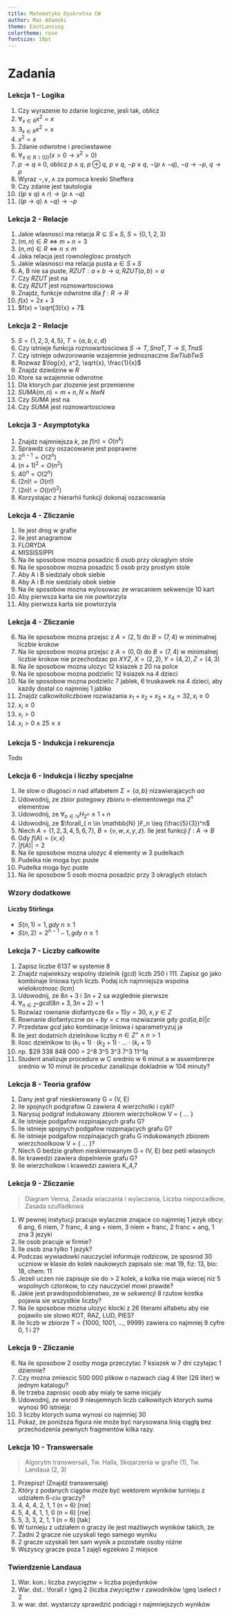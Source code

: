 ```yaml
---
title: Matematyka Dyskretna CW
author: Max Adamski
theme: EastLansing
colortheme: rose
fontsize: 10pt
---
```


# Zadania

### Lekcja 1 - Logika

1. Czy wyrazenie to zdanie logiczne, jesli tak, oblicz
  1. $\forall_{x \in R}x^2 = x$
  1. $\exists_{x \in R}x^2 = x$
  1. $x^2 = x$
1. Zdanie odwrotne i preciwstawne
  1. $\forall_{x \in R \backslash \{0\}}(x > 0 \to x^2 > 0)$
1. $p \to q \equiv 0$, oblicz $p \land q,\ p \oplus q,\ p \lor q,\ \neg p \lor q,\ \neg (p \land \neg q),\ \neg q \to \neg p,\ q \to p$
1. Wyraz $\neg, \lor, \land$ za pomoca kreski Sheffera
1. Czy zdanie jest tautologia
  1. $((p \lor q) \land r) \to (p \land \neg q)$
  1. $((p \to q) \land \neg q) \to \neg p$

### Lekcja 2 - Relacje

1. Jakie wlasnosci ma relacja $R \subseteq S \times S,\ S = \{0,1,2,3\}$
  1. $(m,n) \in R \iff m + n = 3$
  1. $(n,m) \in R \iff n \leq m$
1. Jaka relacja jest rownoleglosc prostych
1. Jakie wlasnosci ma relacja pusta $\varnothing \in S \times S$
1. A, B nie sa puste, $RZUT: a \times b \to a, RZUT(a, b) = a$
  1. Czy $RZUT$ jest na
  1. Czy $RZUT$ jest roznowartosciowa
1. Znajdz, funkcje odwrotne dla $f : R \to R$
  1. $f(x) = 2x + 3$
  1. $f(x) = \sqrt[3]{x} + 7$

### Lekcja 2 - Relacje

5. $S = \{1, 2, 3, 4, 5\},\ T = \{a, b, c, d\}$
  1. Czy istnieje funkcja roznowartosciowa $S \to T, S na T, T \to S, T na S$
  1. Czy istnieje odwzorowanie wzajemnie jednoznaczne $S w T lub T w S$
1. Rozwaz $\log{x}, x^2, \sqrt{x}, \frac{1}{x}$
  1. Znajdz dziedzine w $R$
  1. Ktore sa wzajemnie odwrotne
  1. Dla ktorych par zlozenie jest przemienne
1. $SUMA(m,n) = m + n, N \times N w N$
  1. Czy $SUMA$ jest na
  1. Czy $SUMA$ jest roznowartosciowa

### Lekcja 3 - Asymptotyka

1. Znajdz najmniejsza $k$, ze $f(n) = O(n^k)$
1. Sprawdz czy oszacowanie jest poprawne
  1. $2^{n-1} = O(2^n)$
  1. $(n + 1)^2 = O(n^2)$
  1. $40^n = O(2^n)$
  1. $(2n)! = O(n!)$
  1. $(2n)! = O((n!)^2)$
1. Korzystajac z hierarhii funkcji dokonaj oszacowania

### Lekcja 4 - Zliczanie

1. Ile jest drog w grafie
1. Ile jest anagramow
  1. FLORYDA
  2. MISSISSIPPI
1. Na ile sposobow mozna posadzic 6 osob przy okraglym stole
1. Na ile sposobow mozna posadzic 5 osob przy prostym stole
  1. Aby A i B siedzialy obok siebie
  1. Aby A i B nie siedzialy obok siebie
1. Na ile sposobow mozna wylosowac ze wracaniem sekwencje 10 kart
  1. Aby pierwsza karta sie nie powtorzyla
  1. Aby pierwsza karta sie powtorzyla

### Lekcja 4 - Zliczanie

6. Na ile sposobow mozna przejsc z $A=(2,1)$ do $B=(7,4)$ w minimalnej liczbie krokow
1. Na ile sposobow mozna przejsc z $A=(0,0)$ do $B=(7,4)$ w minimalnej liczbie krokow nie przechodzac po $XYZ$, $X=(2,2), Y=(4,2), Z=(4, 3)$
1. Na ile sposobow mozna ulozyc 12 ksiazek z 20 na polce
1. Na ile sposobow mozna podzielic 12 ksiazek na 4 dzieci
1. Na ile sposobow mozna podzielic 7 jablek, 6 truskawek na 4 dzieci, aby kazdy dostal co najmniej 1 jablko
1. Znajdz calkowitoliczbowe rozwiazania $x_1+x_2+x_3+x_4=32, x_i \geq 0$
  1. $x_i \geq 0$
  1. $x_i > 0$
  1. $x_i > 0 \land 25 \geq x$

### Lekcja 5 - Indukcja i rekurencja

Todo

### Lekcja 6 - Indukcja i liczby specjalne

1. Ile slow o dlugosci $n$ nad alfabetem $\Sigma = \{ a, b \}$ nizawierajacych $aa$
1. Udowodnij, ze zbior potegowy zbioru n-elementowego ma $2^n$ elementow
1. Udowodnij, ze $\forall_{ n \in \mathbb{N} }H_{2^n} \leq 1 + n$
1. Udowodnij, ze $\forall_{ n \in \mathbb{N} }F_n \leq (\frac{5}{3})^n$
1. Niech $A = \{ 1, 2, 3, 4, 5, 6, 7 \}$, $B = \{ v, w, x, y, z \}$. Ile jest funkcji $f : A \to B$
  1. Gdy $f(A) = \{ v, x \}$
  1. $|f(A)| = 2$
1. Na ile sposobow mozna ulozyc 4 elementy w 3 pudelkach
  1. Pudelka nie moga byc puste
  1. Pudelka moga byc puste
1. Na ile sposobow 5 osob mozna posadzic przy 3 okraglych stolach

### Wzory dodatkowe

#### Liczby Stirlinga

- $S(n, 1) = 1, gdy\ n \geq 1$
- $S(n, 2) = 2^{n - 1} - 1, gdy\ n \geq 1$

### Lekcja 7 - Liczby całkowite

1. Zapisz liczbe 6137 w systemie 8
1. Znajdz najwiekszy wspolny dzielnik (gcd) liczb 250 i 111. Zapisz go jako kombinaje liniowa tych liczb. Podaj ich najmniejsza wspolna wielokrotnosc (lcm)
1. Udowodnij, ze $8n + 3$ i $3n + 2$ sa wzglednie pierwsze
  1. $\forall_{ n \in Z^+ } gcd(8n + 3, 3n + 2) = 1$ 
1. Rozwiaz rownanie diofantycze $6x+15y=30,\ x, y \in Z$
  1. Rownanie diofantyczne $ax+by=c$ ma rozwiazanie gdy $gcd(a, b) | c$
  1. Przedstaw $gcd$ jako kombinacje liniowa i sparametryzuj ja
1. Ile jest dodatnich dzielnikow liczby $n \in Z^+ \land n > 1$
  1. Ilosc dzielnikow to $(k_1+1) \cdot (k_2+1) \cdot … \cdot (k_r+1)$
  1. np. $29 338 848 000 = 2^8 3^5 3^3 7^3 11^1q
1. Student analizuje procedure w C srednio w 6 minut a w assembrerze srednio w 10 minut ile procedur zanalizuje dokladnie w 104 minuty?

### Lekcja 8 - Teoria grafów

1. Dany jest graf nieskierowany G = (V, E)
  1. Ile spojnych podgrafow G zawiera 4 wierzcholki i cykl?
  1. Narysuj podgraf indukowany zbiorem wierzcholkow V = { … }
  1. Ile istnieje podgafow rozpinajacych grafu G?
  1. Ile istnieje spojnych podgafow rozpinajacych grafu G?
  1. Ile istnieje podgafow rozpinajacych grafu G indukowanych zbiorem wierzchoolkoow V = { … }?
1. Niech G bedzie grafem nieskierowanym G = (V, E) bez petli wlasnych
  1. Ile krawedzi zawiera dopelnienie grafu G?
1. Ile wierzcholkow i krawedzi zawiera K_4,7


### Lekcja 9 - Zliczanie

> Diagram Venna, Zasada wlaczania i wylaczania, Liczba nieporzadkow, Zasada szufladkowa

1. W pewnej instytucji pracuje wylacznie znajace co najmniej 1 jezyk obcy: 6 ang, 6 niem, 7 franc, 4 ang + niem, 3 niem + franc, 2 franc + ang, 1 zna 3 jezyki
  1. Ile osob pracuje w firmie?
  1. Ile osob zna tylko 1 jezyk?
1. Podczas wywiadowki nauczyciel informuje rodzicow, ze sposrod 30 uczniow w klasie do kolek naukowych zapisalo sie: mat 19, fiz: 13, bio: 18, chem: 11
  1. Jezeli uczen nie zapisuje sie do > 2 kolek, a kolka nie maja wiecej niz 5 wspolnych czlonkow, to czy nauczyciel mowi prawde?
1. Jakie jest prawdopodobienstwo, ze w _sekwencji_ 8 rzutow kostka pojawia sie wszystkie liczby?
1. Na ile sposobow mozna ulozyc klocki z 26 literami alfabetu aby nie pojawilo sie slowo KOT, RAZ, LUD, PIES?
1. Ile liczb w zbiorze T = {1000, 1001, …, 9999} zawiera co najmniej 9 cyfre 0, 1 i 2?

### Lekcja 9 - Zliczanie

6. Na ile sposobow 2 osoby moga przeczytac 7 ksiazek w 7 dni czytajac 1 dziennie?
1. Czy mozna zmiescic 500 000 plikow o nazwach ciag 4 liter (26 liter) w jednym katalogu?
1. Ile trzeba zaprosic osob aby mialy te same inicjaly
1. Udowodnij, ze wsrod 9 nieujemnych liczb calkowitych ktorych suma wynosi 90 istnieja:
  1. 3 liczby ktorych suma wynosi co najmniej 30
1. Pokaż, ze poniższa figura nie może być narysowana linią ciągłą bez przechodzenia pewnych fragmentów kilka razy.

### Lekcja 10 - Transwersale

> Algorytm transwersali, Tw. Halla, Skojarzenia w grafie (1), Tw. Landaua (2, 3)

1. Przepisz! (Znajdź transwersalę)
1. Który z podanych ciągów może być wektorem wyników turnieju z udziałem 6-ciu graczy? 
  1. 4, 4, 4, 2, 1, 1 (n = 6) [nie]
  1. 5, 4, 4, 1, 1, 0 (n = 6) [nie]
  1. 5, 3, 3, 2, 1, 1 (n = 6) [tak]
1. W turnieju z udziałem n graczy ile jest mażliwych wyników takich, że
  1. Żadni 2 gracze nie uzyskali tego samego wyniku
  1. 2 gracze uzyskali ten sam wynik a pozostałe osoby różne
  1. Wszyscy gracze poza 1 zajęli egzekwo 2 miejsce

### Twierdzenie Landaua

1. War. kon.: liczba zwycięztw = liczba pojedynków
1. War. dst.: \forall r \geq 2 (liczba zwycięztw r zawodników \geq \select r 2
1. w war. dst. wystarczy sprawdzić podciągi r najmniejszych wyników

